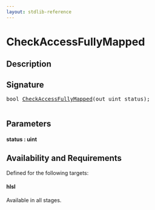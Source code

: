 ```yaml
---
layout: stdlib-reference
---
```


# CheckAccessFullyMapped

## Description





## Signature 

<pre>
<span class="code_keyword">bool</span> <a href="/stdlib-reference/global-decls/CheckAccessFullyMapped">CheckAccessFullyMapped</a>(<span class="code_keyword">out</span> <span class="code_keyword">uint</span> <span class='code_param'>status</span>);

</pre>

## Parameters

#### status : uint

## Availability and Requirements

Defined for the following targets:

#### hlsl
Available in all stages.



